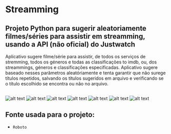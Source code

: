 # Streamming
## Projeto Python para sugerir aleatoriamente filmes/séries para assistir em streamming, usando a API (não oficial) do Justwatch

Aplicativo sugere filme/série para assistir, de todos os serviços de stremming, todos os géneros e todas as classificações to imdb, ou, dos streammings, géneros e classificações especificadas. Aplicativo sugere baseado nesses parâmetros aleatóriamente e tenta garantir que não surege títulos repetidos, salvando os títulos sugeridos em arquivo e verificando se o título escolhido se encontra ou não no arquivo.

##
![alt text](https://github.com/PedroF37/Streamming/blob/main/Imagens/img1.PNG)
![alt text](https://github.com/PedroF37/Streamming/blob/main/Imagens/img2.PNG)
![alt text](https://github.com/PedroF37/Streamming/blob/main/Imagens/img3.PNG)
![alt text](https://github.com/PedroF37/Streamming/blob/main/Imagens/img4.PNG)
![alt text](https://github.com/PedroF37/Streamming/blob/main/Imagens/img5.PNG)
![alt text](https://github.com/PedroF37/Streamming/blob/main/Imagens/img6.PNG)
![alt text](https://github.com/PedroF37/Streamming/blob/main/Imagens/img7.PNG)
##

## Fonte usada para o projeto:

* `Roboto`

